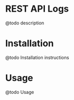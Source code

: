 # REST API Logs

@todo description

# Installation

@todo Installation instructions

# Usage

@todo Usage
